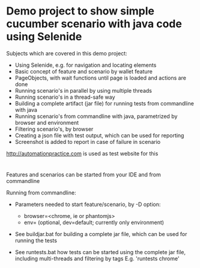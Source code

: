 # Demo project to show simple cucumber scenario with java code using Selenide
  
Subjects which are covered in this demo project:
- Using Selenide, e.g. for navigation and locating elements
- Basic concept of feature and scenario by wallet feature
- PageObjects, with wait functions until page is loaded and actions are done 
- Running scenario's in parallel by using multiple threads
- Running scenario's in a thread-safe way
- Building a complete artifact (jar file) for running tests from commandline with java
- Running scenario's from commandline with java, parametrized by browser and environment
- Filtering scenario's, by browser
- Creating a json file with test output, which can be used for reporting
- Screenshot is added to report in case of failure in scenario


http://automationpractice.com is used as test website for this
#
Features and scenarios can be started from your IDE and from commandline

Running from commandline:

- Parameters needed to start feature/scenario, by -D option:
   - browser=<chrome, ie or phantomjs>
   - env=<dev> (optional, dev=default; currently only environment)

- See buildjar.bat for building a complete jar file, which can be used for running the tests

- See runtests.bat how tests can be started using the complete jar file, including multi-threads and filtering by tags
  E.g. 'runtests chrome'